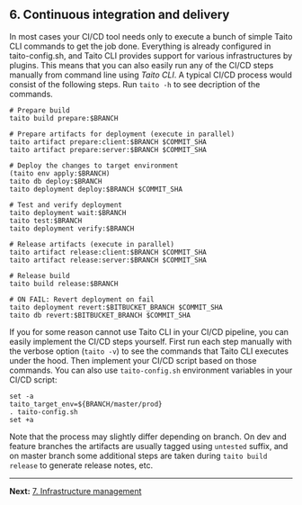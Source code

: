 ## 6. Continuous integration and delivery

In most cases your CI/CD tool needs only to execute a bunch of simple Taito CLI commands to get the job done. Everything is already configured in taito-config.sh, and Taito CLI provides support for various infrastructures by plugins. This means that you can also easily run any of the CI/CD steps manually from command line using *Taito CLI*. A typical CI/CD process would consist of the following steps. Run `taito -h` to see decription of the commands.

```
# Prepare build
taito build prepare:$BRANCH

# Prepare artifacts for deployment (execute in parallel)
taito artifact prepare:client:$BRANCH $COMMIT_SHA
taito artifact prepare:server:$BRANCH $COMMIT_SHA

# Deploy the changes to target environment
(taito env apply:$BRANCH)
taito db deploy:$BRANCH
taito deployment deploy:$BRANCH $COMMIT_SHA

# Test and verify deployment
taito deployment wait:$BRANCH
taito test:$BRANCH
taito deployment verify:$BRANCH

# Release artifacts (execute in parallel)
taito artifact release:client:$BRANCH $COMMIT_SHA
taito artifact release:server:$BRANCH $COMMIT_SHA

# Release build
taito build release:$BRANCH

# ON FAIL: Revert deployment on fail
taito deployment revert:$BITBUCKET_BRANCH $COMMIT_SHA
taito db revert:$BITBUCKET_BRANCH $COMMIT_SHA
```

If you for some reason cannot use Taito CLI in your CI/CD pipeline, you can easily implement the CI/CD steps yourself. First run each step manually with the verbose option (`taito -v`) to see the commands that Taito CLI executes under the hood. Then implement your CI/CD script based on those commands. You can also use `taito-config.sh` environment variables in your CI/CD script:

```
set -a
taito_target_env=${BRANCH/master/prod}
. taito-config.sh
set +a
```

Note that the process may slightly differ depending on branch. On dev and feature branches the artifacts are usually tagged using `untested` suffix, and on master branch some additional steps are taken during `taito build release` to generate release notes, etc.

---

**Next:** [7. Infrastructure management](07-infrastructure-management.md)
